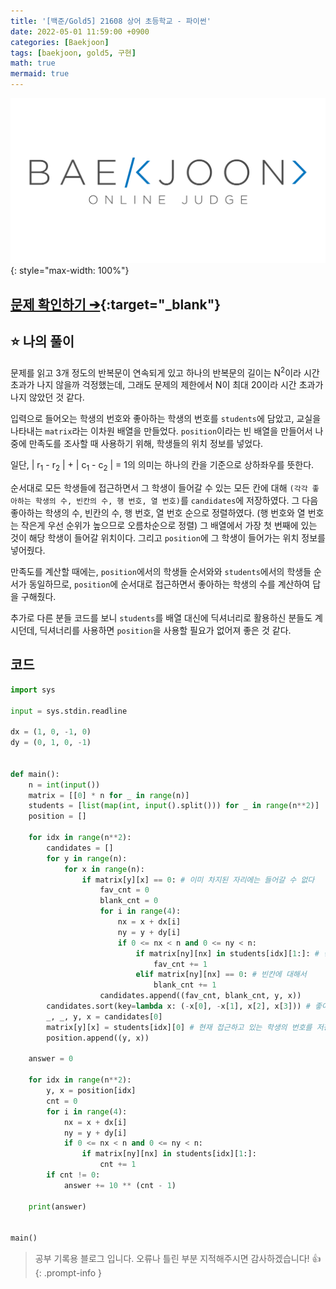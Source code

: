 ```yaml
---
title: '[백준/Gold5] 21608 상어 초등학교 - 파이썬'
date: 2022-05-01 11:59:00 +0900
categories: [Baekjoon]
tags: [baekjoon, gold5, 구현]
math: true
mermaid: true
---
```


![](/assets/images/banners/baekjoon_banner.png){: style="max-width: 100%"}

## [문제 확인하기 ➔](https://www.acmicpc.net/problem/21608>){:target="_blank"}

## ⭐️ 나의 풀이

문제를 읽고 3개 정도의 반복문이 연속되게 있고 하나의 반복문의 길이는 N<sup>2</sup>이라 시간 초과가 나지 않을까 걱정했는데, 그래도 문제의 제한에서 N이 최대 20이라 시간 초과가 나지 않았던 것 같다. 

입력으로 들어오는 학생의 번호와 좋아하는 학생의 번호를 `students`에 담았고, 교실을 나타내는 `matrix`라는 이차원 배열을 만들었다. `position`이라는 빈 배열을 만들어서 나중에 만족도를 조사할 때 사용하기 위해, 학생들의 위치 정보를 넣었다.

일단, \| r<sub>1</sub> - r<sub>2</sub> \| + \| c<sub>1</sub> - c<sub>2</sub> \| = 1의 의미는 하나의 칸을 기준으로 상하좌우를 뜻한다.

순서대로 모든 학생들에 접근하면서 그 학생이 들어갈 수 있는 모든 칸에 대해 `(각각 좋아하는 학생의 수, 빈칸의 수, 행 번호, 열 번호)`를 `candidates`에 저장하였다. 그 다음 좋아하는 학생의 수, 빈칸의 수, 행 번호, 열 번호 순으로 정렬하였다. (행 번호와 열 번호는 작은게 우선 순위가 높으므로 오름차순으로 정렬)
그 배열에서 가장 첫 번째에 있는 것이 해당 학생이 들어갈 위치이다. 그리고 `position`에 그 학생이 들어가는 위치 정보를 넣어줬다.

만족도를 계산할 때에는, `position`에서의 학생들 순서와와 `students`에서의 학생들 순서가 동일하므로, `position`에 순서대로 접근하면서 좋아하는 학생의 수를 계산하여 답을 구해줬다.

추가로 다른 분들 코드를 보니 `students`를 배열 대신에 딕셔너리로 활용하신 분들도 계시던데, 딕셔너리를 사용하면 `position`을 사용할 필요가 없어져 좋은 것 같다.

## 코드

```python
import sys

input = sys.stdin.readline

dx = (1, 0, -1, 0)
dy = (0, 1, 0, -1)


def main():
    n = int(input())
    matrix = [[0] * n for _ in range(n)]
    students = [list(map(int, input().split())) for _ in range(n**2)]
    position = []

    for idx in range(n**2):
        candidates = []
        for y in range(n):
            for x in range(n):
                if matrix[y][x] == 0: # 이미 차지된 자리에는 들어갈 수 없다
                    fav_cnt = 0
                    blank_cnt = 0
                    for i in range(4):
                        nx = x + dx[i]
                        ny = y + dy[i]
                        if 0 <= nx < n and 0 <= ny < n:
                            if matrix[ny][nx] in students[idx][1:]: # 좋아하는 학생이 있다면
                                fav_cnt += 1
                            elif matrix[ny][nx] == 0: # 빈칸에 대해서
                                blank_cnt += 1
                    candidates.append((fav_cnt, blank_cnt, y, x))
        candidates.sort(key=lambda x: (-x[0], -x[1], x[2], x[3])) # 좋아하는 학생의 수 순, 빈칸의 수 순, 행의 번호 역순, 열의 번호 역순
        _, _, y, x = candidates[0]
        matrix[y][x] = students[idx][0] # 현재 접근하고 있는 학생의 번호를 저장
        position.append((y, x))

    answer = 0

    for idx in range(n**2):
        y, x = position[idx]
        cnt = 0
        for i in range(4):
            nx = x + dx[i]
            ny = y + dy[i]
            if 0 <= nx < n and 0 <= ny < n:
                if matrix[ny][nx] in students[idx][1:]:
                    cnt += 1
        if cnt != 0:
            answer += 10 ** (cnt - 1)

    print(answer)


main()
```

> 공부 기록용 블로그 입니다. 오류나 틀린 부분 지적해주시면 감사하겠습니다! 👍
{: .prompt-info }